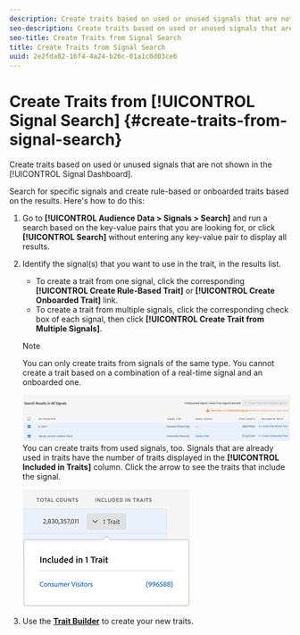 ```yaml
---
description: Create traits based on used or unused signals that are not shown in the Signal Dashboard.
seo-description: Create traits based on used or unused signals that are not shown in the Signal Dashboard.
seo-title: Create Traits from Signal Search
title: Create Traits from Signal Search
uuid: 2e2fda82-16f4-4a24-b26c-01a1c0d03ce6
---
```


# Create Traits from [!UICONTROL Signal Search] {#create-traits-from-signal-search}

Create traits based on used or unused signals that are not shown in the [!UICONTROL Signal Dashboard].

Search for specific signals and create rule-based or onboarded traits based on the results. Here's how to do this:

1. Go to **[!UICONTROL Audience Data > Signals > Search]** and run a search based on the key-value pairs that you are looking for, or click **[!UICONTROL Search]** without entering any key-value pair to display all results.
1. Identify the signal(s) that you want to use in the trait, in the results list.
    * To create a trait from one signal, click the corresponding **[!UICONTROL Create Rule-Based Trait]** or **[!UICONTROL Create Onboarded Trait]** link.
    * To create a trait from multiple signals, click the corresponding check box of each signal, then click **[!UICONTROL Create Trait from Multiple Signals]**.

   >[!NOTE]
   >You can only create traits from signals of the same type. You cannot create a trait based on a combination of a real-time signal and an onboarded one.
   >
   > ![](assets/signals-create-trait-search.png)
   >You can create traits from used signals, too. Signals that are already used in traits have the number of traits displayed in the **[!UICONTROL Included in Traits]** column. Click the arrow to see the traits that include the signal.
   >
   >![](assets/signals-used-traits.png)

1. Use the **[Trait Builder](../../../features/traits/about-trait-builder.md#concept_13D6537EE5D0459F870C58822AD5400A)** to create your new traits.